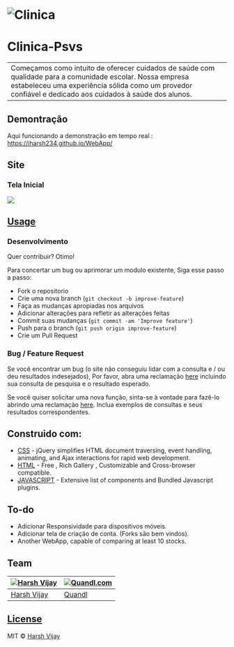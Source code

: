 # 
# ![Clinica](https://ramundongogo.github.io/clinica/logoclinica.png)
# Clinica-Psvs
<table>
<tr>
<td>
  Começamos como intuito de oferecer cuidados de saúde com qualidade para a comunidade escolar. Nossa empresa estabeleceu uma experiência sólida como um provedor confiável e dedicado aos cuidados à saúde dos alunos.

</td>
</tr>
</table>


## Demontração
Aqui funcionando a demonstração em tempo real :  https://iharsh234.github.io/WebApp/


## Site

### Tela Inicial

![](https://iharsh234.github.io/WebApp/images/demo/web_app_face.JPG)


## [Usage](https://iharsh234.github.io/WebApp/) 

### Desenvolvimento
Quer contribuir? Otimo!

Para concertar um bug ou aprimorar um modulo existente, Siga esse passo a passo:

- Fork o repositorio
- Crie uma nova branch (`git checkout -b improve-feature`)
- Faça as mudanças apropiadas nos arquivos
- Adicionar alterações para refletir as alterações feitas
- Commit suas mudanças (`git commit -am 'Improve feature'`)
- Push para o branch (`git push origin improve-feature`)
- Crie um Pull Request 

### Bug / Feature Request

Se você encontrar um bug (o site não conseguiu lidar com a consulta e / ou deu resultados indesejados), Por favor, abra uma reclamação [here](https://github.com/iharsh234/WebApp/issues/new) incluindo sua consulta de pesquisa e o resultado esperado.

Se você quiser solicitar uma nova função, sinta-se à vontade para fazê-lo abrindo uma reclamação [here](https://github.com/iharsh234/WebApp/issues/new). Inclua exemplos de consultas e seus resultados correspondentes.


## Construido com: 

- [CSS](http://www.w3schools.com/jquery/jquery_ref_ajax.asp) - jQuery simplifies HTML document traversing, event handling, animating, and Ajax interactions for rapid web development.
- [HTML](https://developers.google.com/chart/interactive/docs/quick_start) - Free , Rich Gallery , Customizable and Cross-browser compatible.
- [JAVASCRIPT](http://getbootstrap.com/) - Extensive list of components and  Bundled Javascript plugins.


## To-do
- Adicionar Responsividade para dispositivos móveis.
- Adicionar tela de criação de conta. (Forks são bem vindos).
- Another WebApp, capable of comparing at least 10 stocks.

## Team

[![Harsh Vijay](https://avatars1.githubusercontent.com/u/12688534?v=3&s=144)](https://github.com/iharsh234)  | [![Quandl.com](https://github.com/iharsh234/WebApp/blob/master/images/quandl.jpg)](https://www.quandl.com/)
---|---
[Harsh Vijay ](https://github.com/iharsh234) |[Quandl](https://www.quandl.com)

## [License](https://github.com/iharsh234/WebApp/blob/master/LICENSE.md)

MIT © [Harsh Vijay ](https://github.com/iharsh234)

